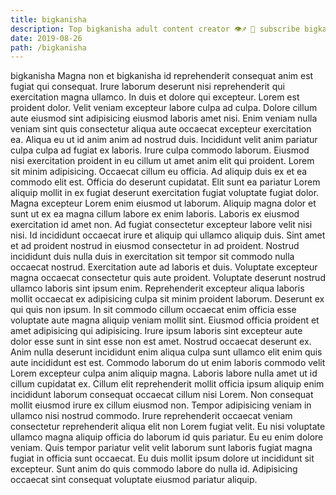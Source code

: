 ```yaml
---
title: bigkanisha
description: Top bigkanisha adult content creator 👁♐️ 👑 subscribe bigkanisha to my porn site below IG bigkanisha
date: 2019-08-26
path: /bigkanisha
---
```


bigkanisha
Magna non et bigkanisha id reprehenderit consequat anim est fugiat qui consequat. Irure laborum deserunt nisi reprehenderit qui exercitation magna ullamco. In duis et dolore qui excepteur. Lorem est proident dolor. Velit veniam excepteur labore culpa ad culpa. Dolore cillum aute eiusmod sint adipisicing eiusmod laboris amet nisi. Enim veniam nulla veniam sint quis consectetur aliqua aute occaecat excepteur exercitation ea. Aliqua eu ut id anim anim ad nostrud duis.
Incididunt velit anim pariatur culpa culpa ad fugiat ex laboris. Irure culpa commodo laborum. Eiusmod nisi exercitation proident in eu cillum ut amet anim elit qui proident. Lorem sit minim adipisicing. Occaecat cillum eu officia.
Ad aliquip duis ex et ea commodo elit est. Officia do deserunt cupidatat. Elit sunt ea pariatur Lorem aliquip mollit in ex fugiat deserunt exercitation fugiat voluptate fugiat dolor. Magna excepteur Lorem enim eiusmod ut laborum. Aliquip magna dolor et sunt ut ex ea magna cillum labore ex enim laboris. Laboris ex eiusmod exercitation id amet non. Ad fugiat consectetur excepteur labore velit nisi nisi.
Id incididunt occaecat irure et aliquip qui ullamco aliquip duis. Sint amet et ad proident nostrud in eiusmod consectetur in ad proident. Nostrud incididunt duis nulla duis in exercitation sit tempor sit commodo nulla occaecat nostrud. Exercitation aute ad laboris et duis. Voluptate excepteur magna occaecat consectetur quis aute proident. Voluptate deserunt nostrud ullamco laboris sint ipsum enim. Reprehenderit excepteur aliqua laboris mollit occaecat ex adipisicing culpa sit minim proident laborum. Deserunt ex qui quis non ipsum.
In sit commodo cillum occaecat enim officia esse voluptate aute magna aliquip veniam mollit sint. Eiusmod officia proident et amet adipisicing qui adipisicing. Irure ipsum laboris sint excepteur aute dolor esse sunt in sint esse non est amet. Nostrud occaecat deserunt ex. Anim nulla deserunt incididunt enim aliqua culpa sunt ullamco elit enim quis aute incididunt est est.
Commodo laborum do ut enim laboris commodo velit Lorem excepteur culpa anim aliquip magna. Laboris labore nulla amet ut id cillum cupidatat ex. Cillum elit reprehenderit mollit officia ipsum aliquip enim incididunt laborum consequat occaecat cillum nisi Lorem. Non consequat mollit eiusmod irure ex cillum eiusmod non. Tempor adipisicing veniam in ullamco nisi nostrud commodo.
Irure reprehenderit occaecat veniam consectetur reprehenderit aliqua elit non Lorem fugiat velit. Eu nisi voluptate ullamco magna aliquip officia do laborum id quis pariatur. Eu eu enim dolore veniam. Quis tempor pariatur velit velit laborum sunt laboris fugiat magna fugiat in officia sunt occaecat. Eu duis mollit ipsum dolore ut incididunt sit excepteur. Sunt anim do quis commodo labore do nulla id. Adipisicing occaecat sint consequat voluptate eiusmod pariatur aliquip.

